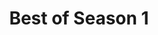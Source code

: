 ---
title: Best of Season 1
number: 13
description: This month we go full-indulgent by turning the comedy-review shotgun on ourselves, letting loose a double barrelled, 20 gauge, buckshot, full hour long episode.
link-mp3: http://feeds.soundcloud.com/stream/170633394-radio4scotland-hmm-interesting-choice-ep13-hmm-interesting-choice-year-1.mp3
duration: "01:00:33"
byte-length: 145340332
pub-date: Sat, 04 Oct 2014 18:21:47 GMT
soundcloud-id: 170633394
---